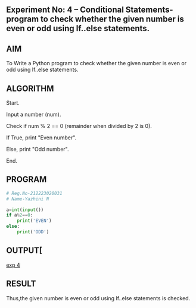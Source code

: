 ## Experiment No: 4 – Conditional Statements-program to check whether the given number is even or odd using If..else statements.

## AIM  
To Write a Python program to check whether the given number is even or odd using If..else statements.
## ALGORITHM 

Start.

Input a number (num).

Check if num % 2 == 0 (remainder when divided by 2 is 0).

If True, print "Even number".

Else, print "Odd number".

End.

## PROGRAM
```python
# Reg.No-212223020031
# Name-Yazhini N

a=int(input())
if a%2==0:
    print('EVEN')
else:
    print('ODD')
```

## OUTPUT[
[exp 4](https://github.com/23013357/Module-1/blob/main/exp-4-1.png?raw=true)
## RESULT
Thus,the given number is even or odd using If..else statements is checked.
